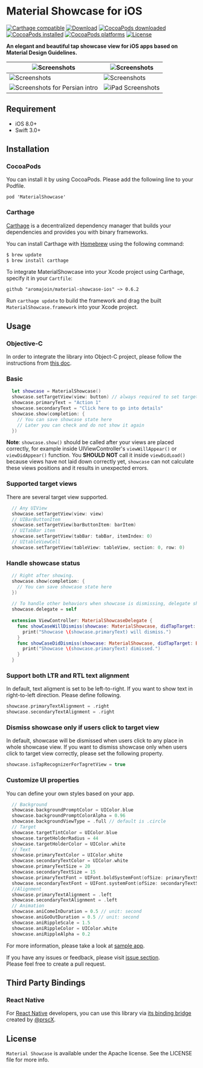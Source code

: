 # Material Showcase for iOS

[![Carthage compatible](https://img.shields.io/badge/Carthage-compatible-4BC51D.svg?style=flat)](https://github.com/Carthage/Carthage)
[![Download](https://img.shields.io/cocoapods/v/MaterialShowcase.svg)](https://cocoapods.org/pods/MaterialShowcase)
[![CocoaPods downloaded](https://img.shields.io/cocoapods/dt/MaterialShowcase.svg)](https://cocoapods.org/pods/MaterialShowcase)
[![CocoaPods installed](https://img.shields.io/cocoapods/at/MaterialShowcase.svg)](https://cocoapods.org/pods/MaterialShowcase)
[![CocoaPods platforms](https://img.shields.io/cocoapods/p/MaterialShowcase.svg)](https://cocoapods.org/pods/MaterialShowcase)
[![License](https://img.shields.io/badge/license-Apache%202-4EB1BA.svg?style=flat-square)](https://www.apache.org/licenses/LICENSE-2.0.html)  

**An elegant and beautiful tap showcase view for iOS apps based on Material Design Guidelines.**  

| ![Screenshots](https://github.com/aromajoin/material-showcase-ios/blob/master/art/material-showcase.gif) | ![Screenshots](https://github.com/aromajoin/material-showcase-ios/blob/master/art/demo2.png) |
| ---------------------------------------- | ---------------------------------------- |
| ![Screenshots](https://github.com/aromajoin/material-showcase-ios/blob/master/art/demo3.png) | ![Screenshots](https://github.com/aromajoin/material-showcase-ios/blob/master/art/demo4.png) |
| ![Screenshots for Persian intro](https://raw.githubusercontent.com/aromajoin/material-showcase-ios/master/art/demo-persian.jpg) | ![iPad Screenshots](https://raw.githubusercontent.com/Husseinhj/material-showcase-ios/master/art/iPad-Screenshot.png)  |


## Requirement
* iOS 8.0+
* Swift 3.0+

## Installation

### CocoaPods
You can install it by using CocoaPods. Please add the following line to your Podfile.   
```
pod 'MaterialShowcase'
```

### Carthage
[Carthage](https://github.com/Carthage/Carthage) is a decentralized dependency manager that builds your dependencies and provides you with binary frameworks.

You can install Carthage with [Homebrew](http://brew.sh/) using the following command:
```bash
$ brew update
$ brew install carthage
```

To integrate MaterialShowcase into your Xcode project using Carthage, specify it in your `Cartfile`:
```ogdl
github "aromajoin/material-showcase-ios" ~> 0.6.2
```

Run `carthage update` to build the framework and drag the built `MaterialShowcase.framework` into your Xcode project.

## Usage

### Objective-C
In order to integrate the library into Object-C project, please follow the instructions from [this doc](https://github.com/Husseinhj/material-showcase-ios/blob/master/docs-standalone/Objective-C.md).

### Basic
```swift
  let showcase = MaterialShowcase()
  showcase.setTargetView(view: button) // always required to set targetView
  showcase.primaryText = "Action 1"
  showcase.secondaryText = "Click here to go into details"
  showcase.show(completion: {
    // You can save showcase state here
    // Later you can check and do not show it again
  })
```
**Note**: `showcase.show()` should be called after your views are placed correctly, for example inside UIViewController's  `viewWillAppear()` or `viewDidAppear()` function. You **SHOULD NOT** call it inside `viewDidLoad()` because views have not laid down correctly yet, `showcase` can not calculate these views positions and it results in unexpected errors.

### Supported target views
There are several target view supported.  

```swift
  // Any UIView
  showcase.setTargetView(view: view)
  // UIBarButtonItem
  showcase.setTargetView(barButtonItem: barItem)
  // UITabBar item
  showcase.setTargetView(tabBar: tabBar, itemIndex: 0)
  // UItableViewCell
  showcase.setTargetView(tableView: tableView, section: 0, row: 0)
```
### Handle showcase status
```swift
  // Right after showing.
  showcase.show(completion: {
    // You can save showcase state here
  })
  
  // To handle other behaviors when showcase is dismissing, delegate should be declared.
  showcase.delegate = self
  
  extension ViewController: MaterialShowcaseDelegate {
    func showCaseWillDismiss(showcase: MaterialShowcase, didTapTarget: Bool) {
      print("Showcase \(showcase.primaryText) will dismiss.")
    }
    func showCaseDidDismiss(showcase: MaterialShowcase, didTapTarget: Bool) {
      print("Showcase \(showcase.primaryText) dimissed.")
    }
  }
```
### Support both LTR and RTL text alignment
In default, text aligment is set to be left-to-right. If you want to show text in right-to-left direction. Please define following.
```swift
showcase.primaryTextAlignment = .right
showcase.secondaryTextAlignment = .right
```

### Dismiss showcase only if users click to target view
In default, showcase will be dismissed when users click to any place in whole showcase view.
If you want to dismiss showcase only when users click to target view correctly, please set the following property.
```swift
showcase.isTapRecognizerForTagretView = true
```

### Customize UI properties
You can define your own styles based on your app.
```swift
  // Background
  showcase.backgroundPromptColor = UIColor.blue
  showcase.backgroundPromptColorAlpha = 0.96
  showcase.backgroundViewType = .full // default is .circle
  // Target
  showcase.targetTintColor = UIColor.blue
  showcase.targetHolderRadius = 44
  showcase.targetHolderColor = UIColor.white
  // Text
  showcase.primaryTextColor = UIColor.white
  showcase.secondaryTextColor = UIColor.white
  showcase.primaryTextSize = 20
  showcase.secondaryTextSize = 15
  showcase.primaryTextFont = UIFont.boldSystemFont(ofSize: primaryTextSize)
  showcase.secondaryTextFont = UIFont.systemFont(ofSize: secondaryTextSize)
  //Alignment
  showcase.primaryTextAlignment = .left
  showcase.secondaryTextAlignment = .left
  // Animation
  showcase.aniComeInDuration = 0.5 // unit: second
  showcase.aniGoOutDuration = 0.5 // unit: second
  showcase.aniRippleScale = 1.5 
  showcase.aniRippleColor = UIColor.white
  showcase.aniRippleAlpha = 0.2
```

For more information, please take a look at [sample app](/Sample).

If you have any issues or feedback, please visit [issue section](https://github.com/aromajoin/material-showcase-ios/issues).  
Please feel free to create a pull request. 

## Third Party Bindings

### React Native
For [React Native](https://github.com/facebook/react-native) developers, you can use this library via [its binding bridge](https://github.com/prscX/react-native-material-showcase-ios) created by [@prscX](https://github.com/prscX).


## License  

`Material Showcase` is available under the Apache license. See the LICENSE file for more info.
